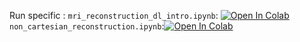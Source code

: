 Run specific :
`mri_reconstruction_dl_intro.ipynb`: [![Open In Colab](https://colab.research.google.com/assets/colab-badge.svg)](https://colab.research.google.com/github/chaithyagr/mri_recon_collab/blob/main/mri_reconstruction_dl_intro.ipynb) 
`non_cartesian_reconstruction.ipynb`:[![Open In Colab](https://colab.research.google.com/assets/colab-badge.svg)](https://colab.research.google.com/github/chaithyagr/mri_recon_collab/blob/main/non_cartesian_reconstruction.ipynb)        


